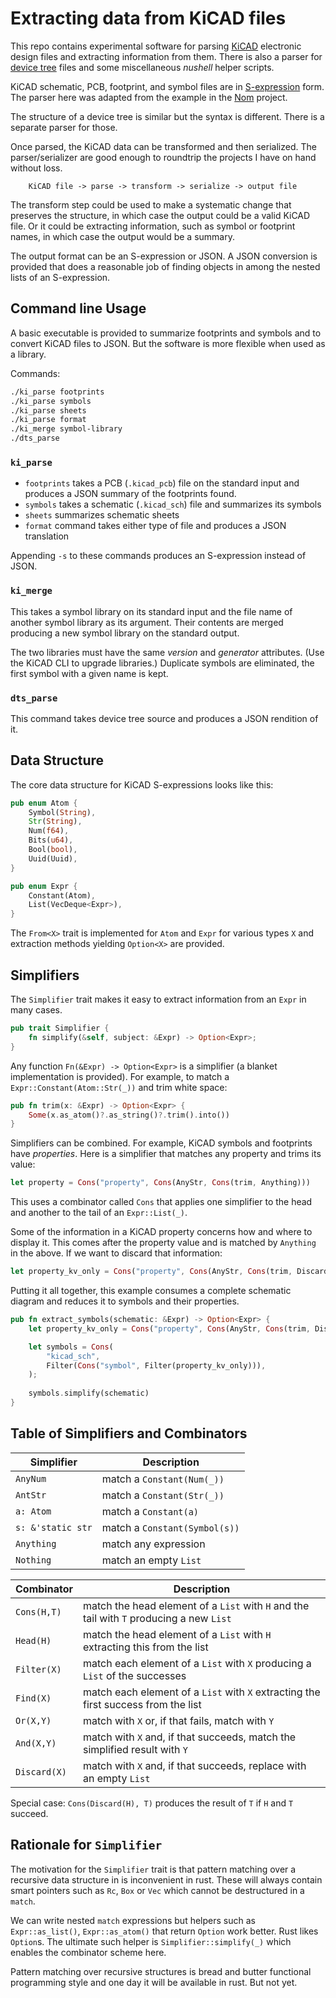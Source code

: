# Extracting data from KiCAD files

This repo contains experimental software for parsing [KiCAD](https://kicad.org/) electronic design files and extracting information from them.  There is also a parser for [device tree](https://devicetree.org) files and some miscellaneous _nushell_ helper scripts.

KiCAD schematic, PCB, footprint, and symbol files are in [S-expression](https://en.wikipedia.org/wiki/S-expression) form.  The parser here was adapted from the example in the [Nom](https://github.com/rust-bakery/nom) project. 

The structure of a device tree is similar but the syntax is different. There is a separate parser for those.

Once parsed, the KiCAD data can be transformed and then serialized.  The parser/serializer are good enough to roundtrip the projects I have on hand without loss.

```
    KiCAD file -> parse -> transform -> serialize -> output file
```

The transform step could be used to make a systematic change that preserves the structure, in which case the output could be a valid KiCAD file.  Or it could be extracting information, such as symbol or footprint names, in which case the output would be a summary.  

The output format can be an S-expression or JSON.  A JSON conversion is provided that does a reasonable job of finding objects in among the nested lists of an S-expression.

## Command line Usage

A basic executable is provided to summarize footprints and symbols and to convert KiCAD files to JSON.  But the software is more flexible when used as a library.  

Commands:
```sh
./ki_parse footprints
./ki_parse symbols
./ki_parse sheets
./ki_parse format
./ki_merge symbol-library
./dts_parse
```

### `ki_parse`

 - `footprints` takes a PCB (`.kicad_pcb`) file on the standard input and produces a JSON summary of the footprints found.  
 - `symbols` takes a schematic (`.kicad_sch`) file and summarizes its symbols 
 - `sheets` summarizes schematic sheets 
 - `format` command takes either type of file and produces a JSON translation 

Appending `-s` to these commands produces an S-expression instead of JSON.

### `ki_merge`

This takes a symbol library on its standard input and the file name of another symbol library as its argument. Their contents are merged producing a new symbol library on the standard output.   

The two libraries must have the same _version_ and _generator_ attributes.  (Use the KiCAD CLI to upgrade libraries.) Duplicate symbols are eliminated, the first symbol with a given name is kept.

### `dts_parse` 

This command takes device tree source and produces a JSON rendition of it. 



## Data Structure

The core data structure for KiCAD S-expressions looks like this:

```rust
pub enum Atom {
    Symbol(String),
    Str(String),
    Num(f64),
    Bits(u64),
    Bool(bool),
    Uuid(Uuid),
}

pub enum Expr {
    Constant(Atom),
    List(VecDeque<Expr>),
}
```

The `From<X>` trait is implemented for `Atom` and `Expr` for various types `X` and extraction methods yielding `Option<X>` are provided.

## Simplifiers

The `Simplifier` trait makes it easy to extract information from an `Expr` in many cases.  

```rust
pub trait Simplifier {
    fn simplify(&self, subject: &Expr) -> Option<Expr>;
}
```

Any function `Fn(&Expr) -> Option<Expr>` is a simplifier (a blanket implementation is provided).  For example, to match a `Expr::Constant(Atom::Str(_))` and trim white space:

```rust
pub fn trim(x: &Expr) -> Option<Expr> {
    Some(x.as_atom()?.as_string()?.trim().into())
}
```

Simplifiers can be combined.  For example, KiCAD symbols and footprints have _properties_.  Here is a simplifier that matches any property and trims its value:

```rust
let property = Cons("property", Cons(AnyStr, Cons(trim, Anything)))
```

This uses a combinator called `Cons` that applies one simplifier to the head and another to the tail of an `Expr::List(_)`.

Some of the information in a KiCAD property concerns how and where to display it. This comes after the property value and is matched by `Anything` in the above.  If we want to discard that information:

```rust
let property_kv_only = Cons("property", Cons(AnyStr, Cons(trim, Discard(Anything))))
```

Putting it all together, this example consumes a complete schematic diagram and reduces it to symbols and their properties.

```rust
pub fn extract_symbols(schematic: &Expr) -> Option<Expr> {
    let property_kv_only = Cons("property", Cons(AnyStr, Cons(trim, Discard(Anything))));

    let symbols = Cons(
        "kicad_sch",
        Filter(Cons("symbol", Filter(property_kv_only))),
    );
    
    symbols.simplify(schematic)
}
```

## Table of Simplifiers and Combinators

|Simplifier|Description|
|---|---|
|`AnyNum`| match a `Constant(Num(_))`|
|`AntStr`| match a `Constant(Str(_))`|
|`a: Atom`| match a `Constant(a)`|
|`s: &'static str`| match a `Constant(Symbol(s))`|
|`Anything`| match any expression|
|`Nothing`| match an empty `List`|

|Combinator|Description|
|---|---|
|`Cons(H,T)`| match the head element of a `List` with `H` and the tail with `T` producing a new `List`|
|`Head(H)`|  match the head element of a `List` with `H` extracting this from the list|
|`Filter(X)`| match each element of a `List` with `X` producing a `List` of the successes|
|`Find(X)` | match each element of a `List` with `X` extracting the first success from the list |
|`Or(X,Y)`| match with `X` or, if that fails, match with `Y`|
|`And(X,Y)`| match with `X` and, if that succeeds, match the simplified result with `Y`|
|`Discard(X)`| match with `X` and, if that succeeds, replace with an empty `List`|

Special case: `Cons(Discard(H), T)` produces the result of `T` if `H` and `T` succeed.

## Rationale for `Simplifier`

The motivation for the `Simplifier` trait is that pattern matching over a recursive  data structure in is inconvenient in rust.  These will always contain smart pointers such as `Rc`, `Box` or `Vec` which cannot be destructured in a `match`. 

We can write nested `match` expressions but helpers such as `Expr::as_list()`, `Expr::as_atom()` that return `Option` work better. Rust likes `Option`s.  The ultimate such helper is `Simplifier::simplify(_)` which enables the combinator scheme here. 

Pattern matching over recursive structures is bread and butter functional programming style and one day it will be available in rust. But not yet.
